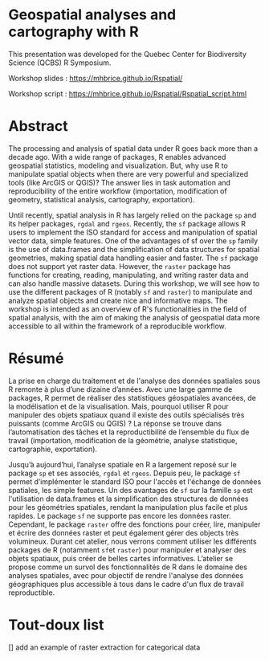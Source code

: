 # Geospatial analyses and cartography with R

This presentation was developed for the Quebec Center for Biodiversity Science (QCBS) R Symposium.

Workshop slides : https://mhbrice.github.io/Rspatial/

Workshop script : https://mhbrice.github.io/Rspatial/Rspatial_script.html

# Abstract

The processing and analysis of spatial data under R goes back more than a decade ago. With a wide range of packages, R enables advanced geospatial statistics, modeling and visualization. But, why use R to manipulate spatial objects when there are very powerful and specialized tools (like ArcGIS or QGIS)? The answer lies in task automation and reproducibility of the entire workflow (importation, modification of geometry, statistical analysis, cartography, exportation).

Until recently, spatial analysis in R has largely relied on the package `sp` and its helper packages, `rgdal` and `rgeos`. Recently, the `sf` package allows R users to implement the ISO standard for access and manipulation of spatial vector data, simple features. One of the advantages of sf over the `sp` family is the use of data.frames and the simplification of data structures for spatial geometries, making spatial data handling easier and faster. The `sf` package does not support yet raster data. However, the `raster` package has functions for creating, reading, manipulating, and writing raster data and can also handle massive datasets. During this workshop, we will see how to use the different packages of R (notably `sf` and `raster`) to manipulate and analyze spatial objects and create nice and informative maps. The workshop is intended as an overview of R's functionalities in the field of spatial analysis, with the aim of making the analysis of geospatial data more accessible to all within the framework of a reproducible workflow.

# Résumé

La prise en charge du traitement et de l'analyse des données spatiales sous R remonte à plus d’une dizaine d’années. Avec une large gamme de packages, R permet de réaliser des statistiques géospatiales avancées, de la modélisation et de la visualisation. Mais, pourquoi utiliser R pour manipuler des objets spatiaux quand il existe des outils spécialisés très puissants (comme ArcGIS ou QGIS) ? La réponse se trouve dans l’automatisation des tâches et la reproductibilité de l’ensemble du flux de travail (importation, modification de la géométrie, analyse statistique, cartographie, exportation).

Jusqu’à aujourd’hui, l’analyse spatiale en R a largement reposé sur le package `sp` et ses associés, `rgdal` et `rgeos`. Depuis peu, le package `sf` permet d’implémenter le standard ISO pour l'accès et l'échange de données spatiales, les simple features. Un des avantages de `sf` sur la famille `sp` est l'utilisation de data.frames et la simplification des structures de données pour les géométries spatiales, rendant la manipulation plus facile et plus rapides. Le package `sf` ne supporte pas encore les données raster. Cependant, le package `raster` offre des fonctions pour créer, lire, manipuler et écrire des données raster et peut également gérer des objects très volumineux. Durant cet atelier, nous verrons comment utiliser les différents packages de R (notamment `sf`et `raster`) pour manipuler et analyser des objets spatiaux, puis créer de belles cartes informatives. L’atelier se propose comme un survol des fonctionnalités de R dans le domaine des analyses spatiales, avec pour objectif de rendre l'analyse des données géographiques plus accessible à tous dans le cadre d'un flux de travail reproductible.

# Tout-doux list

[] add an example of raster extraction for categorical data
